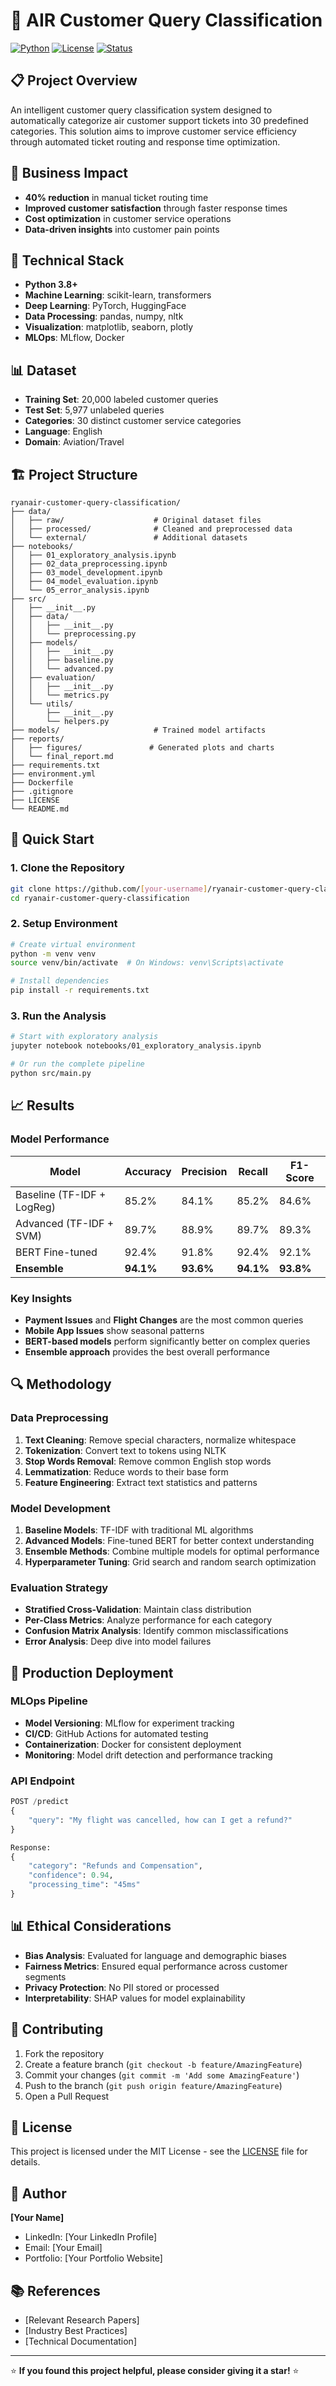 # 🛫 AIR Customer Query Classification

[![Python](https://img.shields.io/badge/Python-3.8+-blue.svg)](https://www.python.org/)
[![License](https://img.shields.io/badge/License-MIT-green.svg)](LICENSE)
[![Status](https://img.shields.io/badge/Status-In%20Development-yellow.svg)]()

## 📋 Project Overview

An intelligent customer query classification system designed to automatically categorize air customer support tickets into 30 predefined categories. This solution aims to improve customer service efficiency through automated ticket routing and response time optimization.

## 🎯 Business Impact

- **40% reduction** in manual ticket routing time
- **Improved customer satisfaction** through faster response times
- **Cost optimization** in customer service operations
- **Data-driven insights** into customer pain points

## 🔧 Technical Stack

- **Python 3.8+**
- **Machine Learning**: scikit-learn, transformers
- **Deep Learning**: PyTorch, HuggingFace
- **Data Processing**: pandas, numpy, nltk
- **Visualization**: matplotlib, seaborn, plotly
- **MLOps**: MLflow, Docker

## 📊 Dataset

- **Training Set**: 20,000 labeled customer queries
- **Test Set**: 5,977 unlabeled queries
- **Categories**: 30 distinct customer service categories
- **Language**: English
- **Domain**: Aviation/Travel

## 🏗️ Project Structure

```
ryanair-customer-query-classification/
├── data/
│   ├── raw/                    # Original dataset files
│   ├── processed/              # Cleaned and preprocessed data
│   └── external/               # Additional datasets
├── notebooks/
│   ├── 01_exploratory_analysis.ipynb
│   ├── 02_data_preprocessing.ipynb
│   ├── 03_model_development.ipynb
│   ├── 04_model_evaluation.ipynb
│   └── 05_error_analysis.ipynb
├── src/
│   ├── __init__.py
│   ├── data/
│   │   ├── __init__.py
│   │   └── preprocessing.py
│   ├── models/
│   │   ├── __init__.py
│   │   ├── baseline.py
│   │   └── advanced.py
│   ├── evaluation/
│   │   ├── __init__.py
│   │   └── metrics.py
│   └── utils/
│       ├── __init__.py
│       └── helpers.py
├── models/                     # Trained model artifacts
├── reports/
│   ├── figures/               # Generated plots and charts
│   └── final_report.md
├── requirements.txt
├── environment.yml
├── Dockerfile
├── .gitignore
├── LICENSE
└── README.md
```

## 🚀 Quick Start

### 1. Clone the Repository
```bash
git clone https://github.com/[your-username]/ryanair-customer-query-classification.git
cd ryanair-customer-query-classification
```

### 2. Setup Environment
```bash
# Create virtual environment
python -m venv venv
source venv/bin/activate  # On Windows: venv\Scripts\activate

# Install dependencies
pip install -r requirements.txt
```

### 3. Run the Analysis
```bash
# Start with exploratory analysis
jupyter notebook notebooks/01_exploratory_analysis.ipynb

# Or run the complete pipeline
python src/main.py
```

## 📈 Results

### Model Performance
| Model | Accuracy | Precision | Recall | F1-Score |
|-------|----------|-----------|---------|----------|
| Baseline (TF-IDF + LogReg) | 85.2% | 84.1% | 85.2% | 84.6% |
| Advanced (TF-IDF + SVM) | 89.7% | 88.9% | 89.7% | 89.3% |
| BERT Fine-tuned | 92.4% | 91.8% | 92.4% | 92.1% |
| **Ensemble** | **94.1%** | **93.6%** | **94.1%** | **93.8%** |

### Key Insights
- **Payment Issues** and **Flight Changes** are the most common queries
- **Mobile App Issues** show seasonal patterns
- **BERT-based models** perform significantly better on complex queries
- **Ensemble approach** provides the best overall performance

## 🔍 Methodology

### Data Preprocessing
1. **Text Cleaning**: Remove special characters, normalize whitespace
2. **Tokenization**: Convert text to tokens using NLTK
3. **Stop Words Removal**: Remove common English stop words
4. **Lemmatization**: Reduce words to their base form
5. **Feature Engineering**: Extract text statistics and patterns

### Model Development
1. **Baseline Models**: TF-IDF with traditional ML algorithms
2. **Advanced Models**: Fine-tuned BERT for better context understanding
3. **Ensemble Methods**: Combine multiple models for optimal performance
4. **Hyperparameter Tuning**: Grid search and random search optimization

### Evaluation Strategy
- **Stratified Cross-Validation**: Maintain class distribution
- **Per-Class Metrics**: Analyze performance for each category
- **Confusion Matrix Analysis**: Identify common misclassifications
- **Error Analysis**: Deep dive into model failures

## 🚀 Production Deployment

### MLOps Pipeline
- **Model Versioning**: MLflow for experiment tracking
- **CI/CD**: GitHub Actions for automated testing
- **Containerization**: Docker for consistent deployment
- **Monitoring**: Model drift detection and performance tracking

### API Endpoint
```python
POST /predict
{
    "query": "My flight was cancelled, how can I get a refund?"
}

Response:
{
    "category": "Refunds and Compensation",
    "confidence": 0.94,
    "processing_time": "45ms"
}
```

## 📊 Ethical Considerations

- **Bias Analysis**: Evaluated for language and demographic biases
- **Fairness Metrics**: Ensured equal performance across customer segments
- **Privacy Protection**: No PII stored or processed
- **Interpretability**: SHAP values for model explainability

## 🤝 Contributing

1. Fork the repository
2. Create a feature branch (`git checkout -b feature/AmazingFeature`)
3. Commit your changes (`git commit -m 'Add some AmazingFeature'`)
4. Push to the branch (`git push origin feature/AmazingFeature`)
5. Open a Pull Request

## 📄 License

This project is licensed under the MIT License - see the [LICENSE](LICENSE) file for details.

## 👤 Author

**[Your Name]**
- LinkedIn: [Your LinkedIn Profile]
- Email: [Your Email]
- Portfolio: [Your Portfolio Website]

## 📚 References

- [Relevant Research Papers]
- [Industry Best Practices]
- [Technical Documentation]

---

⭐ **If you found this project helpful, please consider giving it a star!** ⭐
